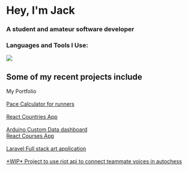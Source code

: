 <div >
<div class='container'>
<h1 align="">Hey, I'm Jack</h1>
<h3 align="">A student and amateur software developer</h3>




<div class="center-container">

  <div class="content-container">
    <h3 align="">Languages and Tools I Use:</h3>
<p align="">
  <a href="https://skillicons.dev">
    <img src="https://skillicons.dev/icons?i=cs,py,js,react,aws,tailwind,rust,docker" />
  </a>
</p>

  </div>
</div>
</div>
<div class='container'>
<h2 align="">Some of my recent projects include</h2>
<div align="">  <a href="http://react--portfolio-app.s3-website-eu-west-1.amazonaws.com/" style="text-decoration: none;" target="_blank" rel="noreferrer">My Portfolio</a>
<div/>
  <br/>
<div align=""><a  href="https://github.com//Pace-Converter" target="_blank" rel="noreferrer"> Pace Calculator for runners</a><div/>
    <br/>

<div align=""><a  href="https://github.com//react-countries-app " target="_blank" rel="noreferrer"> React Countries App </a><div/>
    <br/>
<div align=""><a  href="https://github.com/clamnam/arduino-project-api-display.git" target="_blank" rel="noreferrer"> Arduino Custom Data dashboard </a><div/>
  <div align=""><a  href="https://github.com//react-courses-app" target="_blank" rel="noreferrer"> React Courses App </a><div/><br/>
    <div align=""><a  href="https://github.com//Art-Laravel-Project" target="_blank" rel="noreferrer"> Laravel Full stack art application</a><div/> <br/>




<div align=""><a  href="https://github.com//react-countries-app" target="_blank" rel="noreferrer"> *WIP* Project to use riot api to connect teammate voices in autochess</a><div/>
</div>
</div>


